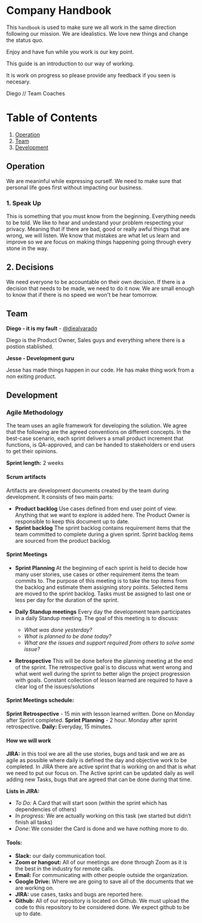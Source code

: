# Company Handbook

This `handbook` is  used to make sure we all work in the same direction following our mission. We are idealistics. We love new things and change the status quo.

Enjoy and have fun while you work is our key point. 

This guide is an introduction to our way of working.

It is work on progress so please provide any feedback if you seen is necesary.

Diego // Team Coaches

# Table of Contents

1. [Operation](https://github.com/diealvarado/TeamCoaches_handbook#operation)
2. [Team](https://github.com/diealvarado/TeamCoaches_handbook#team)
3. [Development](https://github.com/diealvarado/TeamCoaches_handbook#development)

## Operation
We are meaninful while expressing ourself. We need to make sure that personal life goes first without impacting our business. 

### 1. Speak Up
This is something that you must know from the beginning. Everything needs to be told. We like to hear and undestand your problem respecting your privacy.
Meaning that if there are bad, good or really awful things that are wrong, we will listen.
We know that mistakes are what let us learn and improve so we are focus on making things happening going through every stone in the way.

## 2. Decisions
We need everyone to be accountable on their own decision. If there is a decision that needs to be made, we need to do it now.
We are small enough to know that if there is no speed we won't be hear tomorrow.

## Team

**Diego - it is my fault** - [@diealvarado](https://twitter.com/diealvarado)

Diego is the Product Owner, Sales guys and everything where there is a postion stablished.

**Jesse - Development guru**

Jesse has made things happen in our code. He has make thing work from a non exiting product.

## Development 
### Agile Methodology
The team uses an agile framework for developing the solution. We agree that the following are the agreed conventions on different concepts. In the best-case scenario, each sprint delivers a small product increment that functions, is QA-approved, and can be handed to stakeholders or end users to get their opinions.

**Sprint length:** 2 weeks 

#### Scrum artifacts
Artifacts are development documents created by the team during development. It consists of two main parts:
- **Product backlog** Use cases defined from end user point of view. Anything that we want to explore is added here. The Product Owner is responsible to keep this document up to date. 
- **Sprint backlog** The sprint backlog contains requirement items that the team committed to complete during a given sprint. Sprint backlog items are sourced from the product backlog.

#### Sprint Meetings
- **Sprint Planning** At the beginning of each sprint is held to decide how many user stories, use cases or other requirement items the team commits to. The purpose of this meeting is to take the top items from the backlog and estimate them assigning story points. Selected items are moved to the sprint backlog. Tasks must be assigned to last one or less per day for the duration of the sprint.

- **Daily Standup meetings** Every day the development team participates in a daily Standup meeting. The goal of this meeting is to discuss:
  - *What was done yesterday?*
  - *What is planned to be done today?*
  - *What are the issues and support required from others to solve some issue?*

- **Retrospective** This will be done before the planning meeting at the end of the sprint. The retrospective goal is to discuss what went wrong and what went well during the sprint to better align the project progression with goals. Constant collection of lesson learned are required to have a clear log of the issues/solutions

#### Sprint Meetings schedule:
**Sprint Retrospective** - 15 min with lesson learned written. Done on Monday after Sprint completed.
**Sprint Planning** - 2 hour. Monday after sprint retrospective.
**Daily:** Everyday, 15 minutes.

#### How we will work
**JIRA:** in this tool we are all the use stories, bugs and task and we are as agile as possible where daily is defined the day and objective work to be completed.
In JIRA there are active sprint that is working on and that is what we need to put our focus on. The Active sprint can be updated daily as well adding new Tasks, bugs that are agreed that can be done during that time.

**Lists in JIRA:**
- *To Do:* A Card that will start soon (within the sprint which has dependencies of others)
- *In progress:* We are actually working on this task (we started but didn’t finish all tasks)
- *Done:* We consider the Card is done and we have nothing more to do.

#### Tools:
- **Slack:** our daily communication tool.
- **Zoom or hangout:** All of our meetings are done through Zoom as it is the best in the industry for remote calls.
- **Email:** For communicating with other people outside the organization.
- **Google Drive:** Where we are going to save all of the documents that we are working on. 
- **JIRA:** use cases, tasks and bugs are reported here.
- **Github:** All of our repository is located on Github. We must upload the code to this repository to be considered done. We expect github to be up to date.

